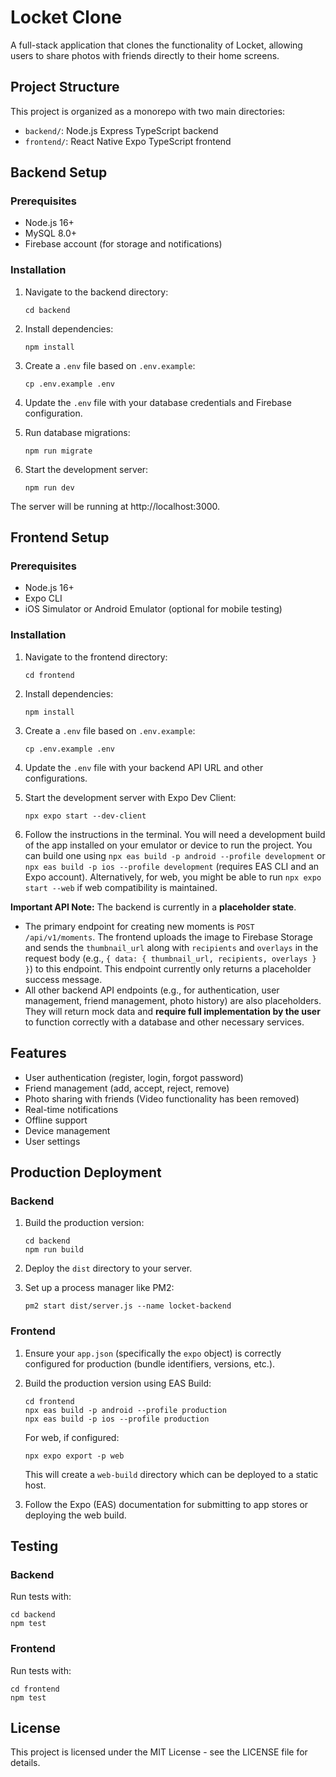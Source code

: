 # Locket Clone

A full-stack application that clones the functionality of Locket, allowing users to share photos with friends directly to their home screens.

## Project Structure

This project is organized as a monorepo with two main directories:

- `backend/`: Node.js Express TypeScript backend
- `frontend/`: React Native Expo TypeScript frontend

## Backend Setup

### Prerequisites

- Node.js 16+
- MySQL 8.0+
- Firebase account (for storage and notifications)

### Installation

1. Navigate to the backend directory:
   ```
   cd backend
   ```

2. Install dependencies:
   ```
   npm install
   ```

3. Create a `.env` file based on `.env.example`:
   ```
   cp .env.example .env
   ```

4. Update the `.env` file with your database credentials and Firebase configuration.

5. Run database migrations:
   ```
   npm run migrate
   ```

6. Start the development server:
   ```
   npm run dev
   ```

The server will be running at http://localhost:3000.

## Frontend Setup

### Prerequisites

- Node.js 16+
- Expo CLI
- iOS Simulator or Android Emulator (optional for mobile testing)

### Installation

1. Navigate to the frontend directory:
   ```
   cd frontend
   ```

2. Install dependencies:
   ```
   npm install
   ```

3. Create a `.env` file based on `.env.example`:
   ```
   cp .env.example .env
   ```

4. Update the `.env` file with your backend API URL and other configurations.

5. Start the development server with Expo Dev Client:
   ```
   npx expo start --dev-client
   ```

6. Follow the instructions in the terminal. You will need a development build of the app installed on your emulator or device to run the project. You can build one using `npx eas build -p android --profile development` or `npx eas build -p ios --profile development` (requires EAS CLI and an Expo account).
Alternatively, for web, you might be able to run `npx expo start --web` if web compatibility is maintained.

**Important API Note:**
The backend is currently in a **placeholder state**.
- The primary endpoint for creating new moments is `POST /api/v1/moments`. The frontend uploads the image to Firebase Storage and sends the `thumbnail_url` along with `recipients` and `overlays` in the request body (e.g., `{ data: { thumbnail_url, recipients, overlays } }`) to this endpoint. This endpoint currently only returns a placeholder success message.
- All other backend API endpoints (e.g., for authentication, user management, friend management, photo history) are also placeholders. They will return mock data and **require full implementation by the user** to function correctly with a database and other necessary services.

## Features

- User authentication (register, login, forgot password)
- Friend management (add, accept, reject, remove)
- Photo sharing with friends (Video functionality has been removed)
- Real-time notifications
- Offline support
- Device management
- User settings

## Production Deployment

### Backend

1. Build the production version:
   ```
   cd backend
   npm run build
   ```

2. Deploy the `dist` directory to your server.

3. Set up a process manager like PM2:
   ```
   pm2 start dist/server.js --name locket-backend
   ```

### Frontend

1.  Ensure your `app.json` (specifically the `expo` object) is correctly configured for production (bundle identifiers, versions, etc.).
2.  Build the production version using EAS Build:
    ```
    cd frontend
    npx eas build -p android --profile production
    npx eas build -p ios --profile production
    ```
    For web, if configured:
    ```
    npx expo export -p web
    ```
    This will create a `web-build` directory which can be deployed to a static host.

3.  Follow the Expo (EAS) documentation for submitting to app stores or deploying the web build.

## Testing

### Backend

Run tests with:
```
cd backend
npm test
```

### Frontend

Run tests with:
```
cd frontend
npm test
```

## License

This project is licensed under the MIT License - see the LICENSE file for details.
